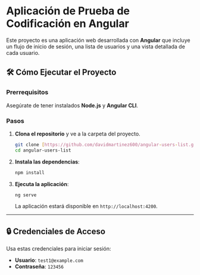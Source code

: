 # Aplicación de Prueba de Codificación en Angular

Este proyecto es una aplicación web desarrollada con **Angular** que incluye un flujo de inicio de sesión, una lista de usuarios y una vista detallada de cada usuario.

## 🛠️ Cómo Ejecutar el Proyecto

### Prerrequisitos

Asegúrate de tener instalados **Node.js** y **Angular CLI**.

### Pasos

1.  **Clona el repositorio** y ve a la carpeta del proyecto.
    ```bash
    git clone [https://github.com/davidmartinez600/angular-users-list.git](https://github.com/davidmartinez600/angular-users-list.git)
    cd angular-users-list
    ```

2.  **Instala las dependencias**:
    ```bash
    npm install
    ```

3.  **Ejecuta la aplicación**:
    ```bash
    ng serve
    ```
    La aplicación estará disponible en `http://localhost:4200`.

---

## 🔒 Credenciales de Acceso

Usa estas credenciales para iniciar sesión:

-   **Usuario**: `test1@example.com`
-   **Contraseña**: `123456`